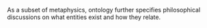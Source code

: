 As a subset of metaphysics, ontology further specifies philosophical discussions on what entities exist and how they relate.